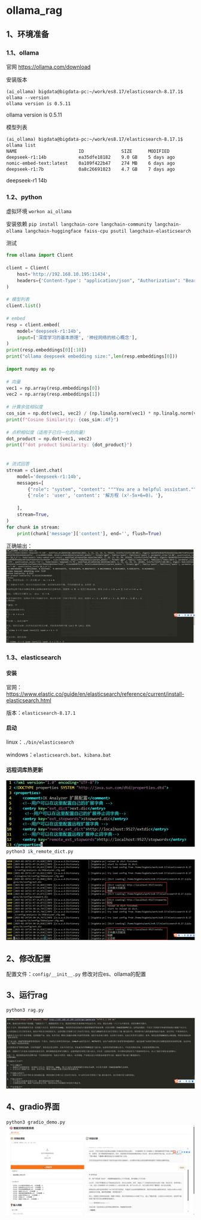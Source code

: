 # ollama_rag

## 1、环境准备

### 1.1、ollama
官网
https://ollama.com/download

安装版本
```text
(ai_ollama) bigdata@bigdata-pc:~/work/es8.17/elasticsearch-8.17.1$ ollama --version
ollama version is 0.5.11
```
ollama version is 0.5.11

模型列表
```text
(ai_ollama) bigdata@bigdata-pc:~/work/es8.17/elasticsearch-8.17.1$ ollama list
NAME                       ID              SIZE      MODIFIED   
deepseek-r1:14b            ea35dfe18182    9.0 GB    5 days ago    
nomic-embed-text:latest    0a109f422b47    274 MB    6 days ago    
deepseek-r1:7b             0a8c26691023    4.7 GB    7 days ago
```
deepseek-r1  14b


### 1.2、python

虚拟环境
`workon ai_ollama`

安装依赖
`pip install langchain-core langchain-community langchain-ollama langchain-huggingface faiss-cpu psutil langchain-elasticsearch`


测试
```python
from ollama import Client

client = Client(
    host='http://192.168.10.195:11434',
    headers={'Content-Type': "application/json", "Authorization": "Bearer ollama"}
)

# 模型列表
client.list()

# embed
resp = client.embed(
    model='deepseek-r1:14b',
    input=['深度学习的基本原理', '神经网络的核心概念'],
)
print(resp.embeddings[0][:10])
print("ollama deepseek embedding size:",len(resp.embeddings[0]))

import numpy as np

# 向量
vec1 = np.array(resp.embeddings[0])
vec2 = np.array(resp.embeddings[1])

# 计算余弦相似度
cos_sim = np.dot(vec1, vec2) / (np.linalg.norm(vec1) * np.linalg.norm(vec2))
print(f"Cosine Similarity: {cos_sim:.4f}")

# 点积相似度（适用于已归一化的向量）
dot_product = np.dot(vec1, vec2)
print(f"dot product Similarity: {dot_product}")


# 流式回答
stream = client.chat(
    model='deepseek-r1:14b',
    messages=[
        {"role": "system", "content": """You are a helpful assistant."""},
        {'role': 'user', 'content': '解方程 (x²-5x+6=0)。'},
    
    ],
    stream=True,
)
for chunk in stream:
    print(chunk['message']['content'], end='', flush=True)

```
正确输出：
![img.png](images/img_main_result.png)

### 1.3、elasticsearch

#### 安装

官网：https://www.elastic.co/guide/en/elasticsearch/reference/current/install-elasticsearch.html

版本：`elasticsearch-8.17.1`

#### 启动
linux：`./bin/elasticsearch`

windows：`elasticsearch.bat`、`kibana.bat`

#### 远程词库热更新
![img.png](images/img_es_ik_dict_config.png)
`python3 ik_remote_dict.py`

![img.png](images/img_es_ik_reload.png)



## 2、修改配置
配置文件：`config/__init__.py`
修改对应es、ollama的配置


## 3、运行rag

`python3 rag.py`

![img.png](images/img_reg_demo.png)

## 4、gradio界面

`python3 gradio_demo.py`
![img.png](images/img_gradio_demo1.png)